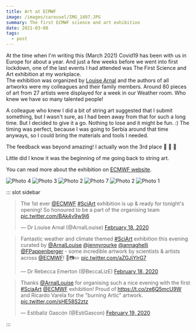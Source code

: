 ```yaml
---
title: Art at ECMWF
image: /images/carousel/IMG_1497.JPG
summary: The first ECMWF science and art exhibition
date: 2021-03-08
tags:
  - post
---
```


At the time when I'm writing this (March 2021) Covid19 has been with us in Europe for about a year. And just a few weeks before we went into first lockdown, one of the last events I had attended was The First Science and Art exhibition at my workplace.  
The exhibition was organized by [Louise Arnal](https://twitter.com/ArnalLouise) and the authors of all artworks were my colleagues and their family members. Around 80 pieces of art from 27 artists were displayed for a week in our Weather room. Who knew we have so many talented people!

A colleague who knew I did a bit of string art suggested that I submit something, but I wasn't sure, as I had been away from that for such a long time. But I decided to give it a go. Nothing to lose and it might be fun. :) The timing was perfect, because I was going to Serbia around that time anyways, so I could bring the materials and tools I needed.

The feedback was beyond amazing! I actually won the 3rd place 🥉 🎉 🥳

Little did I know it was the beginning of me going back to string art.

You can read more about the exhibition on [ECMWF website](https://www.ecmwf.int/en/about/media-centre/science-blog/2020/first-ecmwf-science-and-art-exhibition).

![Photo 4](/images/posts/art_at_ecmwf4.jpg#half)
![Photo 3](/images/posts/art_at_ecmwf3.jpg#half)
![Photo 2](/images/posts/art_at_ecmwf2.jpg#half)
![Photo 7](/images/posts/art_at_ecmwf7.jpg#half)
![Photo 2](/images/posts/art_at_ecmwf6.jpg#half)
![Photo 1](/images/posts/art_at_ecmwf1.jpg#half)

::: slot sidebar

<blockquote class="twitter-tweet"><p lang="en" dir="ltr">The 1st ever <a href="https://twitter.com/ECMWF?ref_src=twsrc%5Etfw">@ECMWF</a> <a href="https://twitter.com/hashtag/SciArt?src=hash&amp;ref_src=twsrc%5Etfw">#SciArt</a> exhibition is up &amp; ready for tonight&#39;s opening! So honoured to be a part of the organising team <a href="https://t.co/BAk4v9w9i6">pic.twitter.com/BAk4v9w9i6</a></p>&mdash; Dr Louise Arnal (@ArnalLouise) <a href="https://twitter.com/ArnalLouise/status/1229815448214044674?ref_src=twsrc%5Etfw">February 18, 2020</a></blockquote> <script async src="https://platform.twitter.com/widgets.js" charset="utf-8"></script>

<blockquote class="twitter-tweet"><p lang="en" dir="ltr">Fantastic weather and climate themed <a href="https://twitter.com/hashtag/SciArt?src=hash&amp;ref_src=twsrc%5Etfw">#SciArt</a> exhibition this evening curated by <a href="https://twitter.com/ArnalLouise?ref_src=twsrc%5Etfw">@ArnalLouise</a> <a href="https://twitter.com/jennyrourke?ref_src=twsrc%5Etfw">@jennyrourke</a> <a href="https://twitter.com/annaghelli?ref_src=twsrc%5Etfw">@annaghelli</a> <a href="https://twitter.com/FPappenberger?ref_src=twsrc%5Etfw">@FPappenberger</a> - some incredible artwork by scientists &amp; artists across <a href="https://twitter.com/ECMWF?ref_src=twsrc%5Etfw">@ECMWF</a>! 🎨📷✏️ <a href="https://t.co/aZGJiYlrG7">pic.twitter.com/aZGJiYlrG7</a></p>&mdash; Dr Rebecca Emerton (@BeccaLizE) <a href="https://twitter.com/BeccaLizE/status/1229834493780951041?ref_src=twsrc%5Etfw">February 18, 2020</a></blockquote> <script async src="https://platform.twitter.com/widgets.js" charset="utf-8"></script>

<blockquote class="twitter-tweet"><p lang="en" dir="ltr">Thanks <a href="https://twitter.com/ArnalLouise?ref_src=twsrc%5Etfw">@ArnalLouise</a> for organising such a nice evening with the first <a href="https://twitter.com/hashtag/SciaArt?src=hash&amp;ref_src=twsrc%5Etfw">#SciaArt</a> <a href="https://twitter.com/ECMWF?ref_src=twsrc%5Etfw">@ECMWF</a> exhibition! Proud of <a href="https://t.co/ze6Q5mcU9W">https://t.co/ze6Q5mcU9W</a> and Ricardo Varela for the &quot;burning Artic&quot; artwork. <a href="https://t.co/sHE58S2ztz">pic.twitter.com/sHE58S2ztz</a></p>&mdash; Estíbaliz Gascón (@EstiGascon) <a href="https://twitter.com/EstiGascon/status/1230095797204725760?ref_src=twsrc%5Etfw">February 19, 2020</a></blockquote> <script async src="https://platform.twitter.com/widgets.js" charset="utf-8"></script>

:::
